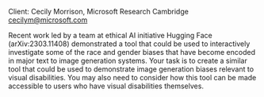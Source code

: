 Client: Cecily Morrison, Microsoft Research Cambridge
<cecilym@microsoft.com>

Recent work led by a team at ethical AI initiative Hugging Face
(arXiv:2303.11408) demonstrated a tool that could be used to
interactively investigate some of the race and gender biases that have
become encoded in major text to image generation systems. Your task is
to create a similar tool that could be used to demonstrate image
generation biases relevant to visual disabilities. You may also need to
consider how this tool can be made accessible to users who have visual
disabilities themselves.